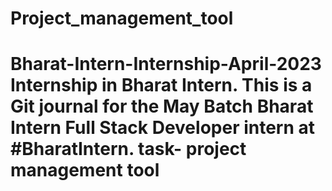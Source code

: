 # Project_management_tool
# Bharat-Intern-Internship-April-2023   Internship in Bharat Intern. This is a Git journal for the May Batch Bharat Intern Full Stack Developer intern at #BharatIntern. task- project management tool
